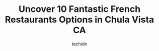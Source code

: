---
layout: ampstory
image: https://i0.wp.com/www.depkes.org/wp-content/uploads/2023/06/french-restaurants-0-in-chula-vista-ca-1685858965.jpeg?resize=640,853
author: techidn
featured: false
description: Discover the impressive array of French Restaurants options in Chula Vista CA, where you can find 10 of the largest French Restaurants establishments in the area. From renowned classics to h
title: Uncover 10 Fantastic French Restaurants Options in Chula Vista CA
cover:
   title: Uncover 10 Fantastic French Restaurants Options in Chula Vista CA
   subtitle: Rickpate
   background: https://www.depkes.org/wp-content/uploads/2023/06/french-restaurants-0-in-chula-vista-ca-1685858965.jpeg

pages: 
 - layout: thirds
   top: <h1>#1 Family House of Pancakes</h1>
   bottom: "<p>The food was really good. We only had to wait like 5-10 minutes for a table, and it was a bit busy, but the staff were quick at cleaning tables and getting people sat dow</p>"
   background: https://www.depkes.org/wp-content/uploads/2023/06/french-restaurants-1-in-chula-vista-ca-1685858966.jpeg
   backgroundblur: true
 - layout: thirds
   top: <h1>#2 Tartine</h1>
   bottom: "<p>Wonderful cafe on the bayside.  Pictured apps - charcuterie plate, warm Brie wheel, cheese board - all were excellent, it would be nice if they were served with crackers t</p>"
   background: https://www.depkes.org/wp-content/uploads/2023/06/french-restaurants-2-in-chula-vista-ca-1685858966.jpeg
   cta:
      link: https://www.depkes.org/blog/uncover-10-fantastic-french-restaurants-options-in-chula-vista-ca/
      text: Uncover 10 Fantastic French Restaurants Options in Chula Vista CA
 - layout: thirds
   top: <h1>#3 The Smoking Goat Restaurant</h1>
   bottom: "<p>3408 30th St, San Diego, CA 92104, United States</p>"
   background: https://www.depkes.org/wp-content/uploads/2023/06/french-restaurants-3-in-chula-vista-ca-1685858967.jpeg
   cta:
      link: https://www.depkes.org/blog/uncover-10-fantastic-french-restaurants-options-in-chula-vista-ca/
      text: Uncover 10 Fantastic French Restaurants Options in Chula Vista CA
 - layout: thirds
   top: <h1>#4 Savoie Italian Eatery</h1>
   bottom: "<p>2015 Birch Rd #720, Chula Vista, CA 91915, United States</p>"
   background: https://images.unsplash.com/photo-1614648718611-0635f29016cb?ixlib=rb-4.0.3&ixid=MnwxMjA3fDB8MHxwaG90by1wYWdlfHx8fGVufDB8fHx8&auto=format&fit=crop&w=640&h=853&q=80
   cta:
      link: https://www.depkes.org/blog/uncover-10-fantastic-french-restaurants-options-in-chula-vista-ca/
      text: Uncover 10 Fantastic French Restaurants Options in Chula Vista CA
 - layout: thirds
   top: <h1>#5 Et Voilà! French Bistro</h1>
   bottom: "<p>3015 Adams Ave, San Diego, CA 92116, United States</p>"
   background: https://images.unsplash.com/photo-1561679660-d00ee1e0dc8e?ixlib=rb-4.0.3&ixid=MnwxMjA3fDB8MHxwaG90by1wYWdlfHx8fGVufDB8fHx8&auto=format&fit=crop&w=640&h=853&q=80
   cta:
      link: https://www.depkes.org/blog/uncover-10-fantastic-french-restaurants-options-in-chula-vista-ca/
      text: Uncover 10 Fantastic French Restaurants Options in Chula Vista CA
 - layout: thirds
   top: <h1>#6 Little Frenchie</h1>
   bottom: "<p>1166 Orange Ave, Coronado, CA 92118, United States</p>"
   background: https://images.unsplash.com/photo-1546497974-b213c9efb599?ixlib=rb-4.0.3&ixid=MnwxMjA3fDB8MHxwaG90by1wYWdlfHx8fGVufDB8fHx8&auto=format&fit=crop&w=640&h=853&q=80
   cta:
      link: https://www.depkes.org/blog/uncover-10-fantastic-french-restaurants-options-in-chula-vista-ca/
      text: Uncover 10 Fantastic French Restaurants Options in Chula Vista CA
 - layout: thirds
   top: <h1>#7 Farmers Table Chula Vista</h1>
   bottom: "<p>330 F St, Chula Vista, CA 91910, United States</p>"
   background: https://images.unsplash.com/photo-1549241520-425e3dfc01cb?ixlib=rb-4.0.3&ixid=MnwxMjA3fDB8MHxwaG90by1wYWdlfHx8fGVufDB8fHx8&auto=format&fit=crop&w=640&h=853&q=80
   cta:
      link: https://www.depkes.org/blog/uncover-10-fantastic-french-restaurants-options-in-chula-vista-ca/
      text: Uncover 10 Fantastic French Restaurants Options in Chula Vista CA
 - layout: thirds
   middle: Continue reading...
   background: https://images.unsplash.com/photo-1574169208507-84376144848b?ixlib=rb-4.0.3&ixid=MnwxMjA3fDB8MHxwaG90by1wYWdlfHx8fGVufDB8fHx8&auto=format&fit=crop&w=640&h=853&q=80
   cta:
      link: https://www.depkes.org/blog/uncover-10-fantastic-french-restaurants-options-in-chula-vista-ca/
      text: Uncover 10 Fantastic French Restaurants Options in Chula Vista CA
      
---